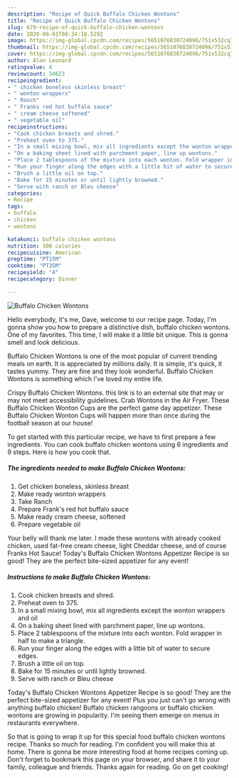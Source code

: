 ```yaml
---
description: "Recipe of Quick Buffalo Chicken Wontons"
title: "Recipe of Quick Buffalo Chicken Wontons"
slug: 679-recipe-of-quick-buffalo-chicken-wontons
date: 2020-08-01T08:34:18.529Z
image: https://img-global.cpcdn.com/recipes/5651076830724096/751x532cq70/buffalo-chicken-wontons-recipe-main-photo.jpg
thumbnail: https://img-global.cpcdn.com/recipes/5651076830724096/751x532cq70/buffalo-chicken-wontons-recipe-main-photo.jpg
cover: https://img-global.cpcdn.com/recipes/5651076830724096/751x532cq70/buffalo-chicken-wontons-recipe-main-photo.jpg
author: Alan Leonard
ratingvalue: 4
reviewcount: 34623
recipeingredient:
- " chicken boneless skinless breast"
- " wonton wrappers"
- " Ranch"
- " Franks red hot buffalo sauce"
- " cream cheese softened"
- " vegetable oil"
recipeinstructions:
- "Cook chicken breasts and shred."
- "Preheat oven to 375."
- "In a small mixing bowl, mix all ingredients except the wonton wrappers and oil"
- "On a baking sheet lined with parchment paper, line up wontons."
- "Place 2 tablespoons of the mixture into each wonton. Fold wrapper in half to make a triangle."
- "Run your finger along the edges with a little bit of water to secure edges."
- "Brush a little oil on top."
- "Bake for 15 minutes or until lightly browned."
- "Serve with ranch or Bleu cheese"
categories:
- Recipe
tags:
- buffalo
- chicken
- wontons

katakunci: buffalo chicken wontons 
nutrition: 300 calories
recipecuisine: American
preptime: "PT15M"
cooktime: "PT35M"
recipeyield: "4"
recipecategory: Dinner

---
```



![Buffalo Chicken Wontons](https://img-global.cpcdn.com/recipes/5651076830724096/751x532cq70/buffalo-chicken-wontons-recipe-main-photo.jpg)

Hello everybody, it's me, Dave, welcome to our recipe page. Today, I'm gonna show you how to prepare a distinctive dish, buffalo chicken wontons. One of my favorites. This time, I will make it a little bit unique. This is gonna smell and look delicious.

Buffalo Chicken Wontons is one of the most popular of current trending meals on earth. It is appreciated by millions daily. It is simple, it's quick, it tastes yummy. They are fine and they look wonderful. Buffalo Chicken Wontons is something which I've loved my entire life.

Crispy Buffalo Chicken Wontons. this link is to an external site that may or may not meet accessibility guidelines. Crab Wontons in the Air Fryer. These Buffalo Chicken Wonton Cups are the perfect game day appetizer. These Buffalo Chicken Wonton Cups will happen more than once during the football season at our house!


To get started with this particular recipe, we have to first prepare a few ingredients. You can cook buffalo chicken wontons using 6 ingredients and 9 steps. Here is how you cook that.

<!--inarticleads1-->

##### The ingredients needed to make Buffalo Chicken Wontons:

1. Get  chicken boneless, skinless breast
1. Make ready  wonton wrappers
1. Take  Ranch
1. Prepare  Frank&#39;s red hot buffalo sauce
1. Make ready  cream cheese, softened
1. Prepare  vegetable oil


Your belly will thank me later. I made these wontons with already cooked chicken, used fat-free cream cheese, light Cheddar cheese, and of course Franks Hot Sauce! Today&#39;s Buffalo Chicken Wontons Appetizer Recipe is so good! They are the perfect bite-sized appetizer for any event! 

<!--inarticleads2-->

##### Instructions to make Buffalo Chicken Wontons:

1. Cook chicken breasts and shred.
1. Preheat oven to 375.
1. In a small mixing bowl, mix all ingredients except the wonton wrappers and oil
1. On a baking sheet lined with parchment paper, line up wontons.
1. Place 2 tablespoons of the mixture into each wonton. Fold wrapper in half to make a triangle.
1. Run your finger along the edges with a little bit of water to secure edges.
1. Brush a little oil on top.
1. Bake for 15 minutes or until lightly browned.
1. Serve with ranch or Bleu cheese


Today&#39;s Buffalo Chicken Wontons Appetizer Recipe is so good! They are the perfect bite-sized appetizer for any event! Plus you just can&#39;t go wrong with anything buffalo chicken! Buffalo chicken rangoons or buffalo chicken wontons are growing in popularity. I&#39;m seeing them emerge on menus in restaurants everywhere. 

So that is going to wrap it up for this special food buffalo chicken wontons recipe. Thanks so much for reading. I'm confident you will make this at home. There is gonna be more interesting food at home recipes coming up. Don't forget to bookmark this page on your browser, and share it to your family, colleague and friends. Thanks again for reading. Go on get cooking!
